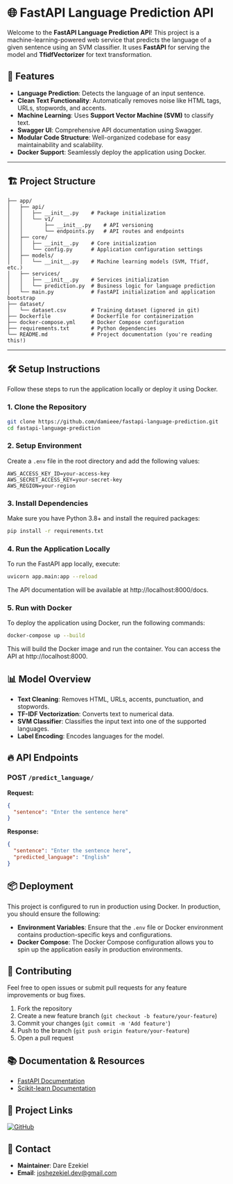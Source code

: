 # 🌐 FastAPI Language Prediction API

Welcome to the **FastAPI Language Prediction API**! This project is a machine-learning-powered web service that predicts the language of a given sentence using an SVM classifier. It uses **FastAPI** for serving the model and **TfidfVectorizer** for text transformation.

## 🚀 Features

- **Language Prediction**: Detects the language of an input sentence.
- **Clean Text Functionality**: Automatically removes noise like HTML tags, URLs, stopwords, and accents.
- **Machine Learning**: Uses **Support Vector Machine (SVM)** to classify text.
- **Swagger UI**: Comprehensive API documentation using Swagger.
- **Modular Code Structure**: Well-organized codebase for easy maintainability and scalability.
- **Docker Support**: Seamlessly deploy the application using Docker.

---

## 🏗 Project Structure

```
├── app/
│   ├── api/
│   │   ├── __init__.py    # Package initialization
│   │   └── v1/
│   │       ├── __init__.py    # API versioning
│   │       └── endpoints.py   # API routes and endpoints
│   ├── core/
│   │   ├── __init__.py    # Core initialization
│   │   └── config.py      # Application configuration settings
│   ├── models/
│   │   └── __init__.py    # Machine learning models (SVM, Tfidf, etc.)
│   ├── services/
│   │   ├── __init__.py    # Services initialization
│   │   └── prediction.py  # Business logic for language prediction
│   └── main.py            # FastAPI initialization and application bootstrap
├── dataset/
│   └── dataset.csv        # Training dataset (ignored in git)
├── Dockerfile             # Dockerfile for containerization
├── docker-compose.yml     # Docker Compose configuration
├── requirements.txt       # Python dependencies
└── README.md              # Project documentation (you're reading this!)
```

---

## 🛠 Setup Instructions

Follow these steps to run the application locally or deploy it using Docker.

### 1. **Clone the Repository**

```bash
git clone https://github.com/damieee/fastapi-language-prediction.git
cd fastapi-language-prediction
```

### 2. **Setup Environment**

Create a `.env` file in the root directory and add the following values:

```
AWS_ACCESS_KEY_ID=your-access-key
AWS_SECRET_ACCESS_KEY=your-secret-key
AWS_REGION=your-region
```

### 3. **Install Dependencies**

Make sure you have Python 3.8+ and install the required packages:

```bash
pip install -r requirements.txt
```

### 4. **Run the Application Locally**

To run the FastAPI app locally, execute:

```bash
uvicorn app.main:app --reload
```

The API documentation will be available at http://localhost:8000/docs.

### 5. **Run with Docker**

To deploy the application using Docker, run the following commands:

```bash
docker-compose up --build
```

This will build the Docker image and run the container. You can access the API at http://localhost:8000.

## 📊 Model Overview

- **Text Cleaning**: Removes HTML, URLs, accents, punctuation, and stopwords.
- **TF-IDF Vectorization**: Converts text to numerical data.
- **SVM Classifier**: Classifies the input text into one of the supported languages.
- **Label Encoding**: Encodes languages for the model.

## 🔥 API Endpoints

### POST `/predict_language/`

**Request:**

```json
{
  "sentence": "Enter the sentence here"
}
```

**Response:**

```json
{
  "sentence": "Enter the sentence here",
  "predicted_language": "English"
}
```

## 📦 Deployment

This project is configured to run in production using Docker. In production, you should ensure the following:

- **Environment Variables**: Ensure that the `.env` file or Docker environment contains production-specific keys and configurations.
- **Docker Compose**: The Docker Compose configuration allows you to spin up the application easily in production environments.

## 🤝 Contributing

Feel free to open issues or submit pull requests for any feature improvements or bug fixes.

1. Fork the repository
2. Create a new feature branch (`git checkout -b feature/your-feature`)
3. Commit your changes (`git commit -m 'Add feature'`)
4. Push to the branch (`git push origin feature/your-feature`)
5. Open a pull request

## 📚 Documentation & Resources

- [FastAPI Documentation](https://fastapi.tiangolo.com/)
- [Scikit-learn Documentation](https://scikit-learn.org/stable/)

## 🔗 Project Links

[![GitHub](https://img.shields.io/badge/GitHub-FastAPI%20Language%20Prediction-blue?style=flat-square&logo=github)](https://github.com/your-username/fastapi-language-prediction)

## 📧 Contact

- **Maintainer**: Dare Ezekiel
- **Email**: joshezekiel.dev@gmail.com
